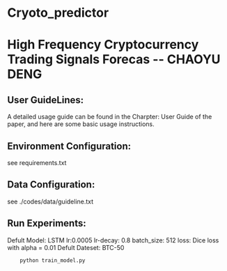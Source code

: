 # Cryoto_predictor

# High Frequency Cryptocurrency Trading Signals Forecas -- CHAOYU DENG

## User GuideLines:
A detailed usage guide can be found in the Charpter: User Guide of the paper, and here are some basic usage instructions.

## Environment Configuration:
see requirements.txt

## Data Configuration:
see ./codes/data/guideline.txt

## Run Experiments:

Defult Model: LSTM lr:0.0005 lr-decay: 0.8 batch_size: 512 loss: Dice loss with alpha = 0.01
Defult Dateset: BTC-50

        python train_model.py


